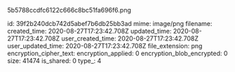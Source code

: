 5b5788ccdfc6122c666c8bc51fa696f6.png

id: 39f2b240dcb742d5abef7b6db25bb3ad
mime: image/png
filename: 
created_time: 2020-08-27T17:23:42.708Z
updated_time: 2020-08-27T17:23:42.708Z
user_created_time: 2020-08-27T17:23:42.708Z
user_updated_time: 2020-08-27T17:23:42.708Z
file_extension: png
encryption_cipher_text: 
encryption_applied: 0
encryption_blob_encrypted: 0
size: 41474
is_shared: 0
type_: 4